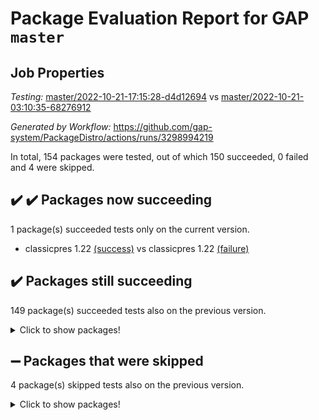 # Package Evaluation Report for GAP `master`

## Job Properties

*Testing:* [master/2022-10-21-17:15:28-d4d12694](https://github.com/gap-system/PackageDistro/blob/data/reports/master/2022-10-21-17:15:28-d4d12694) vs [master/2022-10-21-03:10:35-68276912](https://github.com/gap-system/PackageDistro/blob/data/reports/master/2022-10-21-03:10:35-68276912)

*Generated by Workflow:* https://github.com/gap-system/PackageDistro/actions/runs/3298994219

In total, 154 packages were tested, out of which 150 succeeded, 0 failed and 4 were skipped.

## :heavy_check_mark: :heavy_check_mark: Packages now succeeding

1 package(s) succeeded tests only on the current version.
- classicpres 1.22 [(success)](https://github.com/gap-system/PackageDistro/actions/runs/3298994219/jobs/5442151368) vs classicpres 1.22 [(failure)](https://github.com/gap-system/PackageDistro/actions/runs/3294397745/jobs/5431982919)

## :heavy_check_mark: Packages still succeeding

149 package(s) succeeded tests also on the previous version.
<details><summary>Click to show packages!</summary>

- 4ti2interface 2022.09-01 [(success)](https://github.com/gap-system/PackageDistro/actions/runs/3298994219/jobs/5442149438)
- ace 5.6.1 [(success)](https://github.com/gap-system/PackageDistro/actions/runs/3298994219/jobs/5442149584)
- aclib 1.3.2 [(success)](https://github.com/gap-system/PackageDistro/actions/runs/3298994219/jobs/5442149690)
- agt 0.2 [(success)](https://github.com/gap-system/PackageDistro/actions/runs/3298994219/jobs/5442149807)
- alnuth 3.2.1 [(success)](https://github.com/gap-system/PackageDistro/actions/runs/3298994219/jobs/5442149918)
- anupq 3.2.6 [(success)](https://github.com/gap-system/PackageDistro/actions/runs/3298994219/jobs/5442150065)
- atlasrep 2.1.6 [(success)](https://github.com/gap-system/PackageDistro/actions/runs/3298994219/jobs/5442150201)
- autodoc 2022.10.20 [(success)](https://github.com/gap-system/PackageDistro/actions/runs/3298994219/jobs/5442150373)
- automata 1.15 [(success)](https://github.com/gap-system/PackageDistro/actions/runs/3298994219/jobs/5442150489)
- automgrp 1.3.2 [(success)](https://github.com/gap-system/PackageDistro/actions/runs/3298994219/jobs/5442150632)
- autpgrp 1.11 [(success)](https://github.com/gap-system/PackageDistro/actions/runs/3298994219/jobs/5442150746)
- cap 2022.10-06 [(success)](https://github.com/gap-system/PackageDistro/actions/runs/3298994219/jobs/5442150857)
- caratinterface 2.3.4 [(success)](https://github.com/gap-system/PackageDistro/actions/runs/3298994219/jobs/5442151007)
- cddinterface 2022.08.11 [(success)](https://github.com/gap-system/PackageDistro/actions/runs/3298994219/jobs/5442151139)
- circle 1.6.5 [(success)](https://github.com/gap-system/PackageDistro/actions/runs/3298994219/jobs/5442151247)
- cohomolo 1.6.10 [(success)](https://github.com/gap-system/PackageDistro/actions/runs/3298994219/jobs/5442151457)
- congruence 1.2.4 [(success)](https://github.com/gap-system/PackageDistro/actions/runs/3298994219/jobs/5442151568)
- corelg 1.56 [(success)](https://github.com/gap-system/PackageDistro/actions/runs/3298994219/jobs/5442151657)
- crime 1.6 [(success)](https://github.com/gap-system/PackageDistro/actions/runs/3298994219/jobs/5442151747)
- crisp 1.4.5 [(success)](https://github.com/gap-system/PackageDistro/actions/runs/3298994219/jobs/5442151835)
- crypting 0.10.3 [(success)](https://github.com/gap-system/PackageDistro/actions/runs/3298994219/jobs/5442151914)
- cryst 4.1.25 [(success)](https://github.com/gap-system/PackageDistro/actions/runs/3298994219/jobs/5442152006)
- crystcat 1.1.10 [(success)](https://github.com/gap-system/PackageDistro/actions/runs/3298994219/jobs/5442152098)
- ctbllib 1.3.4 [(success)](https://github.com/gap-system/PackageDistro/actions/runs/3298994219/jobs/5442152201)
- cubefree 1.19 [(success)](https://github.com/gap-system/PackageDistro/actions/runs/3298994219/jobs/5442152306)
- curlinterface 2.3.1 [(success)](https://github.com/gap-system/PackageDistro/actions/runs/3298994219/jobs/5442152393)
- cvec 2.7.6 [(success)](https://github.com/gap-system/PackageDistro/actions/runs/3298994219/jobs/5442152493)
- datastructures 0.2.7 [(success)](https://github.com/gap-system/PackageDistro/actions/runs/3298994219/jobs/5442152614)
- deepthought 1.0.6 [(success)](https://github.com/gap-system/PackageDistro/actions/runs/3298994219/jobs/5442152711)
- design 1.7 [(success)](https://github.com/gap-system/PackageDistro/actions/runs/3298994219/jobs/5442152810)
- difsets 2.3.1 [(success)](https://github.com/gap-system/PackageDistro/actions/runs/3298994219/jobs/5442152911)
- digraphs 1.6.0 [(success)](https://github.com/gap-system/PackageDistro/actions/runs/3298994219/jobs/5442153007)
- edim 1.3.6 [(success)](https://github.com/gap-system/PackageDistro/actions/runs/3298994219/jobs/5442153084)
- example 4.3.2 [(success)](https://github.com/gap-system/PackageDistro/actions/runs/3298994219/jobs/5442153171)
- examplesforhomalg 2022.10-01 [(success)](https://github.com/gap-system/PackageDistro/actions/runs/3298994219/jobs/5442153270)
- factint 1.6.3 [(success)](https://github.com/gap-system/PackageDistro/actions/runs/3298994219/jobs/5442153355)
- ferret 1.0.9 [(success)](https://github.com/gap-system/PackageDistro/actions/runs/3298994219/jobs/5442153447)
- fga 1.4.0 [(success)](https://github.com/gap-system/PackageDistro/actions/runs/3298994219/jobs/5442153538)
- fining 1.5.1 [(success)](https://github.com/gap-system/PackageDistro/actions/runs/3298994219/jobs/5442153622)
- float 1.0.3 [(success)](https://github.com/gap-system/PackageDistro/actions/runs/3298994219/jobs/5442153717)
- format 1.4.3 [(success)](https://github.com/gap-system/PackageDistro/actions/runs/3298994219/jobs/5442153802)
- forms 1.2.9 [(success)](https://github.com/gap-system/PackageDistro/actions/runs/3298994219/jobs/5442153920)
- fplsa 1.2.5 [(success)](https://github.com/gap-system/PackageDistro/actions/runs/3298994219/jobs/5442154030)
- fr 2.4.11 [(success)](https://github.com/gap-system/PackageDistro/actions/runs/3298994219/jobs/5442154158)
- francy 1.2.5 [(success)](https://github.com/gap-system/PackageDistro/actions/runs/3298994219/jobs/5442154290)
- fwtree 1.3 [(success)](https://github.com/gap-system/PackageDistro/actions/runs/3298994219/jobs/5442154375)
- gapdoc 1.6.6 [(success)](https://github.com/gap-system/PackageDistro/actions/runs/3298994219/jobs/5442154448)
- gauss 2022.10-01 [(success)](https://github.com/gap-system/PackageDistro/actions/runs/3298994219/jobs/5442154541)
- gaussforhomalg 2022.08-03 [(success)](https://github.com/gap-system/PackageDistro/actions/runs/3298994219/jobs/5442154624)
- gbnp 1.0.5 [(success)](https://github.com/gap-system/PackageDistro/actions/runs/3298994219/jobs/5442154732)
- generalizedmorphismsforcap 2022.09-01 [(success)](https://github.com/gap-system/PackageDistro/actions/runs/3298994219/jobs/5442154863)
- genss 1.6.8 [(success)](https://github.com/gap-system/PackageDistro/actions/runs/3298994219/jobs/5442154968)
- gradedmodules 2022.09-02 [(success)](https://github.com/gap-system/PackageDistro/actions/runs/3298994219/jobs/5442155093)
- gradedringforhomalg 2022.10-01 [(success)](https://github.com/gap-system/PackageDistro/actions/runs/3298994219/jobs/5442155216)
- grape 4.8.5 [(success)](https://github.com/gap-system/PackageDistro/actions/runs/3298994219/jobs/5442155337)
- groupoids 1.71 [(success)](https://github.com/gap-system/PackageDistro/actions/runs/3298994219/jobs/5442155429)
- grpconst 2.6.2 [(success)](https://github.com/gap-system/PackageDistro/actions/runs/3298994219/jobs/5442155513)
- guarana 0.96.3 [(success)](https://github.com/gap-system/PackageDistro/actions/runs/3298994219/jobs/5442155621)
- guava 3.17 [(success)](https://github.com/gap-system/PackageDistro/actions/runs/3298994219/jobs/5442155724)
- hap 1.47 [(success)](https://github.com/gap-system/PackageDistro/actions/runs/3298994219/jobs/5442155843)
- hapcryst 0.1.15 [(success)](https://github.com/gap-system/PackageDistro/actions/runs/3298994219/jobs/5442155945)
- hecke 1.5.3 [(success)](https://github.com/gap-system/PackageDistro/actions/runs/3298994219/jobs/5442156016)
- help 3.5 [(success)](https://github.com/gap-system/PackageDistro/actions/runs/3298994219/jobs/5442156100)
- homalg 2022.08-04 [(success)](https://github.com/gap-system/PackageDistro/actions/runs/3298994219/jobs/5442156204)
- homalgtocas 2022.10-01 [(success)](https://github.com/gap-system/PackageDistro/actions/runs/3298994219/jobs/5442156296)
- idrel 2.44 [(success)](https://github.com/gap-system/PackageDistro/actions/runs/3298994219/jobs/5442156404)
- images 1.3.1 [(success)](https://github.com/gap-system/PackageDistro/actions/runs/3298994219/jobs/5442156522)
- intpic 0.3.0 [(success)](https://github.com/gap-system/PackageDistro/actions/runs/3298994219/jobs/5442156625)
- io 4.8.0 [(success)](https://github.com/gap-system/PackageDistro/actions/runs/3298994219/jobs/5442156758)
- io_forhomalg 2022.09-01 [(success)](https://github.com/gap-system/PackageDistro/actions/runs/3298994219/jobs/5442156848)
- irredsol 1.4.3 [(success)](https://github.com/gap-system/PackageDistro/actions/runs/3298994219/jobs/5442157007)
- json 2.1.1 [(success)](https://github.com/gap-system/PackageDistro/actions/runs/3298994219/jobs/5442157144)
- jupyterkernel 1.4.1 [(success)](https://github.com/gap-system/PackageDistro/actions/runs/3298994219/jobs/5442157304)
- jupyterviz 1.5.6 [(success)](https://github.com/gap-system/PackageDistro/actions/runs/3298994219/jobs/5442157438)
- kan 1.34 [(success)](https://github.com/gap-system/PackageDistro/actions/runs/3298994219/jobs/5442157555)
- kbmag 1.5.10 [(success)](https://github.com/gap-system/PackageDistro/actions/runs/3298994219/jobs/5442157687)
- laguna 3.9.5 [(success)](https://github.com/gap-system/PackageDistro/actions/runs/3298994219/jobs/5442157814)
- liealgdb 2.2.1 [(success)](https://github.com/gap-system/PackageDistro/actions/runs/3298994219/jobs/5442157943)
- liepring 2.7 [(success)](https://github.com/gap-system/PackageDistro/actions/runs/3298994219/jobs/5442158062)
- liering 2.4.2 [(success)](https://github.com/gap-system/PackageDistro/actions/runs/3298994219/jobs/5442158183)
- linearalgebraforcap 2022.10-03 [(success)](https://github.com/gap-system/PackageDistro/actions/runs/3298994219/jobs/5442158283)
- localizeringforhomalg 2022.09-01 [(success)](https://github.com/gap-system/PackageDistro/actions/runs/3298994219/jobs/5442158421)
- loops 3.4.2 [(success)](https://github.com/gap-system/PackageDistro/actions/runs/3298994219/jobs/5442158537)
- lpres 1.0.3 [(success)](https://github.com/gap-system/PackageDistro/actions/runs/3298994219/jobs/5442158620)
- majoranaalgebras 1.5 [(success)](https://github.com/gap-system/PackageDistro/actions/runs/3298994219/jobs/5442158734)
- mapclass 1.4.6 [(success)](https://github.com/gap-system/PackageDistro/actions/runs/3298994219/jobs/5442158864)
- matgrp 0.70 [(success)](https://github.com/gap-system/PackageDistro/actions/runs/3298994219/jobs/5442158974)
- matricesforhomalg 2022.10-05 [(success)](https://github.com/gap-system/PackageDistro/actions/runs/3298994219/jobs/5442159131)
- modisom 2.5.3 [(success)](https://github.com/gap-system/PackageDistro/actions/runs/3298994219/jobs/5442159231)
- modulepresentationsforcap 2022.10-04 [(success)](https://github.com/gap-system/PackageDistro/actions/runs/3298994219/jobs/5442159322)
- modules 2022.09-01 [(success)](https://github.com/gap-system/PackageDistro/actions/runs/3298994219/jobs/5442159540)
- monoidalcategories 2022.10-01 [(success)](https://github.com/gap-system/PackageDistro/actions/runs/3298994219/jobs/5442159660)
- nconvex 2022.09-01 [(success)](https://github.com/gap-system/PackageDistro/actions/runs/3298994219/jobs/5442159777)
- nilmat 1.4.2 [(success)](https://github.com/gap-system/PackageDistro/actions/runs/3298994219/jobs/5442159897)
- nock 1.5 [(success)](https://github.com/gap-system/PackageDistro/actions/runs/3298994219/jobs/5442159992)
- normalizinterface 1.3.4 [(success)](https://github.com/gap-system/PackageDistro/actions/runs/3298994219/jobs/5442160099)
- nq 2.5.8 [(success)](https://github.com/gap-system/PackageDistro/actions/runs/3298994219/jobs/5442160207)
- numericalsgps 1.3.1 [(success)](https://github.com/gap-system/PackageDistro/actions/runs/3298994219/jobs/5442160311)
- openmath 11.5.1 [(success)](https://github.com/gap-system/PackageDistro/actions/runs/3298994219/jobs/5442160403)
- orb 4.9.0 [(success)](https://github.com/gap-system/PackageDistro/actions/runs/3298994219/jobs/5442160506)
- packagemanager 1.3.2 [(success)](https://github.com/gap-system/PackageDistro/actions/runs/3298994219/jobs/5442160628)
- patternclass 2.4.3 [(success)](https://github.com/gap-system/PackageDistro/actions/runs/3298994219/jobs/5442160736)
- permut 2.0.4 [(success)](https://github.com/gap-system/PackageDistro/actions/runs/3298994219/jobs/5442160867)
- polenta 1.3.10 [(success)](https://github.com/gap-system/PackageDistro/actions/runs/3298994219/jobs/5442160998)
- polymaking 0.8.6 [(success)](https://github.com/gap-system/PackageDistro/actions/runs/3298994219/jobs/5442161157)
- primgrp 3.4.2 [(success)](https://github.com/gap-system/PackageDistro/actions/runs/3298994219/jobs/5442161300)
- profiling 2.5.1 [(success)](https://github.com/gap-system/PackageDistro/actions/runs/3298994219/jobs/5442161430)
- qpa 1.34 [(success)](https://github.com/gap-system/PackageDistro/actions/runs/3298994219/jobs/5442161538)
- quagroup 1.8.3 [(success)](https://github.com/gap-system/PackageDistro/actions/runs/3298994219/jobs/5442161662)
- radiroot 2.9 [(success)](https://github.com/gap-system/PackageDistro/actions/runs/3298994219/jobs/5442161805)
- rcwa 4.7.0 [(success)](https://github.com/gap-system/PackageDistro/actions/runs/3298994219/jobs/5442161942)
- rds 1.8 [(success)](https://github.com/gap-system/PackageDistro/actions/runs/3298994219/jobs/5442162059)
- recog 1.4.2 [(success)](https://github.com/gap-system/PackageDistro/actions/runs/3298994219/jobs/5442162220)
- repndecomp 1.2.1 [(success)](https://github.com/gap-system/PackageDistro/actions/runs/3298994219/jobs/5442162387)
- repsn 3.1.0 [(success)](https://github.com/gap-system/PackageDistro/actions/runs/3298994219/jobs/5442162539)
- resclasses 4.7.3 [(success)](https://github.com/gap-system/PackageDistro/actions/runs/3298994219/jobs/5442162661)
- ringsforhomalg 2022.10-02 [(success)](https://github.com/gap-system/PackageDistro/actions/runs/3298994219/jobs/5442162754)
- sco 2022.09-01 [(success)](https://github.com/gap-system/PackageDistro/actions/runs/3298994219/jobs/5442162870)
- scscp 2.3.1 [(success)](https://github.com/gap-system/PackageDistro/actions/runs/3298994219/jobs/5442163040)
- semigroups 5.0.2 [(success)](https://github.com/gap-system/PackageDistro/actions/runs/3298994219/jobs/5442163190)
- sglppow 2.2 [(success)](https://github.com/gap-system/PackageDistro/actions/runs/3298994219/jobs/5442163327)
- sgpviz 0.999.5 [(success)](https://github.com/gap-system/PackageDistro/actions/runs/3298994219/jobs/5442163440)
- simpcomp 2.1.14 [(success)](https://github.com/gap-system/PackageDistro/actions/runs/3298994219/jobs/5442163562)
- singular 2022.09.23 [(success)](https://github.com/gap-system/PackageDistro/actions/runs/3298994219/jobs/5442163667)
- sla 1.5.3 [(success)](https://github.com/gap-system/PackageDistro/actions/runs/3298994219/jobs/5442163805)
- smallgrp 1.5 [(success)](https://github.com/gap-system/PackageDistro/actions/runs/3298994219/jobs/5442163903)
- smallsemi 0.6.13 [(success)](https://github.com/gap-system/PackageDistro/actions/runs/3298994219/jobs/5442163999)
- sonata 2.9.5 [(success)](https://github.com/gap-system/PackageDistro/actions/runs/3298994219/jobs/5442164121)
- sophus 1.27 [(success)](https://github.com/gap-system/PackageDistro/actions/runs/3298994219/jobs/5442164235)
- spinsym 1.5.2 [(success)](https://github.com/gap-system/PackageDistro/actions/runs/3298994219/jobs/5442164357)
- standardff 0.9.4 [(success)](https://github.com/gap-system/PackageDistro/actions/runs/3298994219/jobs/5442164489)
- symbcompcc 1.3.2 [(success)](https://github.com/gap-system/PackageDistro/actions/runs/3298994219/jobs/5442164597)
- thelma 1.3 [(success)](https://github.com/gap-system/PackageDistro/actions/runs/3298994219/jobs/5442164708)
- tomlib 1.2.9 [(success)](https://github.com/gap-system/PackageDistro/actions/runs/3298994219/jobs/5442164815)
- toolsforhomalg 2022.09-08 [(success)](https://github.com/gap-system/PackageDistro/actions/runs/3298994219/jobs/5442164945)
- toric 1.9.5 [(success)](https://github.com/gap-system/PackageDistro/actions/runs/3298994219/jobs/5442165070)
- toricvarieties 2022.07.13 [(success)](https://github.com/gap-system/PackageDistro/actions/runs/3298994219/jobs/5442165188)
- transgrp 3.6.3 [(success)](https://github.com/gap-system/PackageDistro/actions/runs/3298994219/jobs/5442165305)
- ugaly 4.0.3 [(success)](https://github.com/gap-system/PackageDistro/actions/runs/3298994219/jobs/5442165414)
- unipot 1.5 [(success)](https://github.com/gap-system/PackageDistro/actions/runs/3298994219/jobs/5442165523)
- unitlib 4.1.0 [(success)](https://github.com/gap-system/PackageDistro/actions/runs/3298994219/jobs/5442165702)
- utils 0.77 [(success)](https://github.com/gap-system/PackageDistro/actions/runs/3298994219/jobs/5442165896)
- uuid 0.7 [(success)](https://github.com/gap-system/PackageDistro/actions/runs/3298994219/jobs/5442166052)
- walrus 0.9991 [(success)](https://github.com/gap-system/PackageDistro/actions/runs/3298994219/jobs/5442166156)
- wedderga 4.10.2 [(success)](https://github.com/gap-system/PackageDistro/actions/runs/3298994219/jobs/5442166258)
- xmod 2.88 [(success)](https://github.com/gap-system/PackageDistro/actions/runs/3298994219/jobs/5442166348)
- xmodalg 1.22 [(success)](https://github.com/gap-system/PackageDistro/actions/runs/3298994219/jobs/5442166448)
- yangbaxter 0.10.1 [(success)](https://github.com/gap-system/PackageDistro/actions/runs/3298994219/jobs/5442166549)
- zeromqinterface 0.14 [(success)](https://github.com/gap-system/PackageDistro/actions/runs/3298994219/jobs/5442166657)
</details>

## :heavy_minus_sign: Packages that were skipped

4 package(s) skipped tests also on the previous version.
<details><summary>Click to show packages!</summary>

- browse 1.8.18 [(skipped)](https://github.com/gap-system/PackageDistro/actions/runs/3298994219/jobs/5441826843)
- itc 1.5.1 [(skipped)](https://github.com/gap-system/PackageDistro/actions/runs/3298994219/jobs/5441826843)
- polycyclic 2.16 [(skipped)](https://github.com/gap-system/PackageDistro/actions/runs/3298994219/jobs/5441826843)
- xgap 4.31 [(skipped)](https://github.com/gap-system/PackageDistro/actions/runs/3298994219/jobs/5441826843)
</details>

